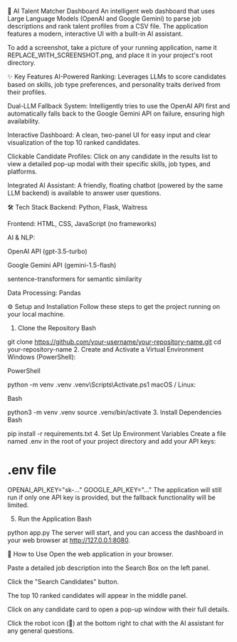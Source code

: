 🤖 AI Talent Matcher Dashboard
An intelligent web dashboard that uses Large Language Models (OpenAI and Google Gemini) to parse job descriptions and rank talent profiles from a CSV file. The application features a modern, interactive UI with a built-in AI assistant.

To add a screenshot, take a picture of your running application, name it REPLACE_WITH_SCREENSHOT.png, and place it in your project's root directory.

✨ Key Features
AI-Powered Ranking: Leverages LLMs to score candidates based on skills, job type preferences, and personality traits derived from their profiles.

Dual-LLM Fallback System: Intelligently tries to use the OpenAI API first and automatically falls back to the Google Gemini API on failure, ensuring high availability.

Interactive Dashboard: A clean, two-panel UI for easy input and clear visualization of the top 10 ranked candidates.

Clickable Candidate Profiles: Click on any candidate in the results list to view a detailed pop-up modal with their specific skills, job types, and platforms.

Integrated AI Assistant: A friendly, floating chatbot (powered by the same LLM backend) is available to answer user questions.

🛠️ Tech Stack
Backend: Python, Flask, Waitress

Frontend: HTML, CSS, JavaScript (no frameworks)

AI & NLP:

OpenAI API (gpt-3.5-turbo)

Google Gemini API (gemini-1.5-flash)

sentence-transformers for semantic similarity

Data Processing: Pandas

⚙️ Setup and Installation
Follow these steps to get the project running on your local machine.

1. Clone the Repository
Bash

git clone https://github.com/your-username/your-repository-name.git
cd your-repository-name
2. Create and Activate a Virtual Environment
Windows (PowerShell):

PowerShell

python -m venv .venv
.venv\Scripts\Activate.ps1
macOS / Linux:

Bash

python3 -m venv .venv
source .venv/bin/activate
3. Install Dependencies
Bash

pip install -r requirements.txt
4. Set Up Environment Variables
Create a file named .env in the root of your project directory and add your API keys:

# .env file

OPENAI_API_KEY="sk-..."
GOOGLE_API_KEY="..."
The application will still run if only one API key is provided, but the fallback functionality will be limited.

5. Run the Application
Bash

python app.py
The server will start, and you can access the dashboard in your web browser at http://127.0.0.1:8080.

🚀 How to Use
Open the web application in your browser.

Paste a detailed job description into the Search Box on the left panel.

Click the "Search Candidates" button.

The top 10 ranked candidates will appear in the middle panel.

Click on any candidate card to open a pop-up window with their full details.

Click the robot icon (🤖) at the bottom right to chat with the AI assistant for any general questions.